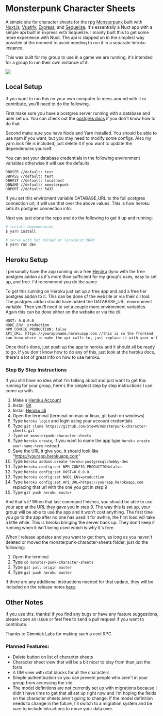 # Monsterpunk Character Sheets

A simple site for character sheets for the rpg [Monsterpunk](https://gimmicklabs.blogspot.com/) built with [Nuxt.js](https://nuxtjs.org/), [Vuetify](https://vuetifyjs.com/en/), [Express](https://expressjs.com/), and [Sequelize](http://docs.sequelizejs.com/). It's essentially a Nuxt app with a simple api built in Express with Sequelize. I mainly built this to get some more experience with Nuxt. The api is slapped on in the simplest way possible at the moment to avoid needing to run it in a separate heroku instance.

This was built for my group to use in a game we are running, it's intended for a group to run their own instance of it. 

![](https://i.imgur.com/vinrFSd.png)

## Local Setup

If you want to run this on your own computer to mess around with it or contribute, you'll need to do the following.

First make sure you have a postgres server running with a database and user set up. You can check out the [postgres docs](https://www.postgresql.org/) if you don't know how to do that.

Second make sure you have Node and Yarn installed. You should be able to use npm if you want, but you may need to modify some configs. Also my yarn.lock file is included, just delete it if you want to update the dependencies yourself.

You can set your database credentials in the following environment variables otherwise it will use the defaults:
```
DBUSER //default: test
DBPASS //default: test
DBHOST //default: localhost
DBNAME //default: monsterpunk
DBPORT //default: 5432
```
If you set this enviroment variable DATABASE_URL to the full postgres connection url, it will use that over the above values. This is how heroku sets its postgres connection info.

Next you just clone the repo and do the following to get it up and running:

``` bash
# install dependencies
$ yarn install

# serve with hot reload at localhost:3000
$ yarn run dev
```

## Heroku Setup

I personally have the app running on a free [Heroku](https://www.heroku.com/) dyno with the free postgres addon as it's more than sufficient for my group's uses, easy to set up, and free. I'd recommend you do the same.

To get this running on Heroku just set up a free app and add a free tier postgres addon to it. This can be done of the website or via their cli tool. The postgres addon should have added the DATABASE_URL environment variable. Then you'll need to set a couple more environment variables. Again this can be done either on the website or via the cli.

```
HOST: 0.0.0.0
NODE_ENV: production
NPM_CONFIG_PRODUCTION: false
API_URL: https://yourappname.herokuapp.com //this is so the frontend can know where to make the api calls to, just replace it with your url
```

Once that's done, just push up the app to heroku and it should all be ready to go. If you don't know how to do any of this, just look at the heroku docs, there's a lot of great info on how to use heroku.

### Step By Step Instructions

If you still have no idea what I'm talking about and just want to get this running for your group, here's the simplest step by step instructions I can come up with.

1. Make a [Heroku Account](https://signup.heroku.com/)
2. Install [Git](https://git-scm.com/downloads)
3. Install [Heroku cli](https://devcenter.heroku.com/articles/heroku-cli)
4. Open the terminal (terminal on mac or linux, git bash on windows)
5. Type `heroku login` and login using your account credentials
6. Type `git clone https://github.com/StewM/monsterpunk-character-sheets.git`
7. Type `cd monsterpunk-character-sheets`
8. Type `heroku create`, if you want to name the app type `heroku create your-name-here` instead
9. Save the URL it give you, it should look like "https://yourapp.herokuapp.com"
10. Type `heroku addons:create heroku-postgresql:hobby-dev`
11. Type `heroku config:set NPM_CONFIG_PRODUCTION=false`
12. Type `heroku config:set HOST=0.0.0.0`
13. Type `heroku config:set NODE_ENV=production`
14. Type `heroku config:set API_URL=https://yourapp.herokuapp.com` replacing that url with the one you got in step 9
15. Type `git push heroku master`

And that's it! When that last command finishes, you should be able to use your app at the URL they gave you in step 9. The way this is set up, your group will be able to use the app and it won't cost anything. The first time you go to the app after no one has used it for awhile, the first load will take a little while. This is heroku bringing the server back up. They don't keep it running when it isn't being used which is why it's free.

When I release updates and you want to get them, as long as you haven't deleted or moved the monsterpunk-character-sheets folder, just do the following:

1. Open the terminal
2. Type `cd monster-punk-character-sheets`
3. Type `git pull origin master`
4. Type `git push heroku master`

If there are any additional instructions needed for that update, they will be included on the release notes [here](https://github.com/StewM/monsterpunk-character-sheets/releases).


## Other Notes

If you use this, thanks! If you find any bugs or have any feature suggestions, please open an issue or feel free to send a pull request if you want to contribute.

Thanks to Gimmick Labs for making such a cool RPG.

### Planned Features:
- Delete button on list of character sheets
- Character sheet view that will be a bit nicer to play from than just the form
- A DM view with stat blocks for all the characters
- Simple authentication so you can prevent people who aren't in your group from accessing the site
- The model definitions are not currently set up with migrations because I didn't have time to get that all set up right now and I'm hoping the fields on the character sheets aren't going to change. If the model definition needs to change in the future, I'll switch to a migration system and be sure to include intructions to move your data over.
